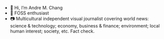 - 👋 Hi, I’m Andre M. Chang
- 🌱 FOSS enthusiast
- 📷 Multicultural independent visual journalist covering world news: science & technology; economy, business & finance; environment; local human interest; society, etc. Fact check.
<!---
andremchang/andremchang is a ✨ special ✨ repository because its `README.md` (this file) appears on your GitHub profile.
You can click the Preview link to take a look at your changes.
--->
